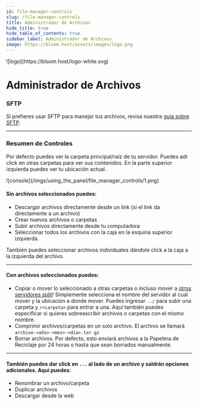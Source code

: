 ```yaml
---
id: file-manager-controls
slug: /file-manager-controls
title: Administrador de Archivos
hide_title: true
hide_table_of_contents: true
sidebar_label: Administrador de Archivos
image: https://bloom.host/assets/images/logo.png
---
```


<div class="text--center">
![logo](https://bloom.host/logo-white.svg)
<h1>Administrador de Archivos</h1>
</div>

### SFTP

Si prefieres usar SFTP para manejar tus archivos, revisa nuestra [guía sobre SFTP](sftp.md).

---

### Resumen de Controles
Por defecto puedes ver la carpeta principal/raíz de tu servidor. Puedes adr click en otras carpetas para ver sus
contenidos. En la parte superior izquierda puedes ver tu ubicación actual.

<div class="text--center">![console](/imgs/using_the_panel/file_manager_controls/1.png)</div>

#### Sin archivos seleccionados puedes:
- Descargar archivos directamente desde un link (si el link da directamente a un archivo)
- Crear nuevos archivos o carpetas
- Subir archivos directamente desde tu computadora
- Seleccionar todos los archivos con la caja en la esquina superior izquierda.

También puedes seleccionar archivos individuales dándole click a la caja a la izquierda del archivo.

---

#### Con archivos seleccionados puedes:
- Copiar o mover lo seleccionado a otras carpetas o incluso mover a <u>otros servidores split</u>! Simplemente selecciona
el nombre del servidor al cual mover y la ubicación a donde mover. Puedes ingresar `../` para subir una carpeta y 
`/<carpeta>` para entrar a una. Aquí también puedes especificar si quieres sobreescribir archivos o carpetas con el mismo nombre.
- Comprimir archivos/carpetas en un solo archivo. El archivo se llamará `archive-<año>-<mes>-<día>.tar.gz`
- Borrar archivos. Por defecto, esto enviará archivos a la Papelera de Reciclaje por 24 horas o hasta que sean borrados manualmente.

---

#### También puedes dar click en `...` al lado de un archivo y saldrán opciones adicionales. Aquí puedes:
- Renombrar un archivo/carpeta
- Duplicar archivos
- Descargar desde la web
